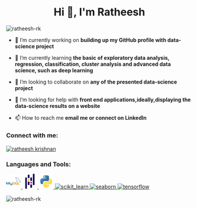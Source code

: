 <h1 align="center">Hi 👋, I'm Ratheesh</h1>
<p align="left"> <img src="https://komarev.com/ghpvc/?username=ratheesh-rk&label=Profile%20views&color=0e75b6&style=flat" alt="ratheesh-rk" /> </p>

- 🔭 I’m currently working on **building up my GitHub profile with data-science project**

- 🌱 I’m currently learning **the basic of exploratory data analysis, regression, classification, cluster analysis and advanced data science, such as deep learning**

- 👯 I’m looking to collaborate on **any of the presented data-science project**

- 🤝 I’m looking for help with **front end applications,ideally,displaying the data-science results on a website**

- 📫 How to reach me **email me or connect on LinkedIn**

<h3 align="left">Connect with me:</h3>
<p align="left">
<a href="https://www.linkedin.com/in/ratheesh-krishnan-rk/" target="blank"><img align="center" src="https://raw.githubusercontent.com/rahuldkjain/github-profile-readme-generator/master/src/images/icons/Social/linked-in-alt.svg" alt="ratheesh krishnan" height="30" width="40" /></a>
</p>

<h3 align="left">Languages and Tools:</h3>
<p align="left"> <a href="https://www.mysql.com/" target="_blank" rel="noreferrer"> <img src="https://raw.githubusercontent.com/devicons/devicon/master/icons/mysql/mysql-original-wordmark.svg" alt="mysql" width="40" height="40"/> </a> <a href="https://pandas.pydata.org/" target="_blank" rel="noreferrer"> <img src="https://raw.githubusercontent.com/devicons/devicon/2ae2a900d2f041da66e950e4d48052658d850630/icons/pandas/pandas-original.svg" alt="pandas" width="40" height="40"/> </a> <a href="https://www.python.org" target="_blank" rel="noreferrer"> <img src="https://raw.githubusercontent.com/devicons/devicon/master/icons/python/python-original.svg" alt="python" width="40" height="40"/> </a> <a href="https://scikit-learn.org/" target="_blank" rel="noreferrer"> <img src="https://upload.wikimedia.org/wikipedia/commons/0/05/Scikit_learn_logo_small.svg" alt="scikit_learn" width="40" height="40"/> </a> <a href="https://seaborn.pydata.org/" target="_blank" rel="noreferrer"> <img src="https://seaborn.pydata.org/_images/logo-mark-lightbg.svg" alt="seaborn" width="40" height="40"/> </a> <a href="https://www.tensorflow.org" target="_blank" rel="noreferrer"> <img src="https://www.vectorlogo.zone/logos/tensorflow/tensorflow-icon.svg" alt="tensorflow" width="40" height="40"/> </a> </p>

<p><img align="center" src="https://github-readme-stats.vercel.app/api/top-langs?username=ratheesh-rk&show_icons=true&locale=en&layout=compact" alt="ratheesh-rk" /></p>
